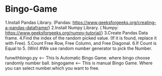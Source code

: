 # Bingo-Game
1.Install Pandas Library. (Pandas: https://www.geeksforgeeks.org/creating-a-pandas-dataframe/)
2.Install Numpy Library. ( Numpy: https://www.geeksforgeeks.org/numpy-tutorial/)
3.Create Pandas Data frame. 
4.Find the index of the random picked value. (If it is found, replace it with Free).
5.Count Free Row, Free Column, and Free Diagonal.
6.If Count is Equal to 5. (Win)
#We use random number generator to pick the Number.


funwithbingo.py <-- This Is Automatic Bingo Game. where bingo choose randomly number ball.
bingogame <-- This is manual Bingo Game. Where you can select number.which you want to free.
